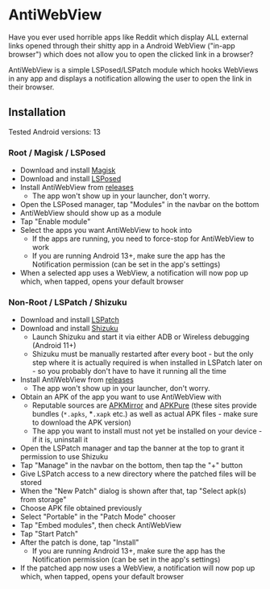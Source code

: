 # AntiWebView

Have you ever used horrible apps like Reddit which display ALL external links opened through their
shitty app in a Android WebView ("in-app browser") which does not allow you to open the clicked link
in a browser?

AntiWebView is a simple LSPosed/LSPatch module which hooks WebViews in any app and displays a
notification allowing the user to open the link in their browser.

## Installation 

Tested Android versions: 13

### Root / Magisk / LSPosed

* Download and install [Magisk](https://github.com/topjohnwu/Magisk)
* Download and install [LSPosed](https://github.com/LSPosed/LSPosed)
* Install AntiWebView from [releases](https://github.com/1fexd/AntiWebView/releases)
    * The app won't show up in your launcher, don't worry.
* Open the LSPosed manager, tap "Modules" in the navbar on the bottom
* AntiWebView should show up as a module
* Tap "Enable module"
* Select the apps you want AntiWebView to hook into
    * If the apps are running, you need to force-stop for AntiWebView to work 
    * If you are running Android 13+, make sure the app has the Notification permission (can be set in the app's settings)
* When a selected app uses a WebView, a notification will now pop up which, when tapped, opens your default browser

### Non-Root / LSPatch / Shizuku

* Download and install [LSPatch](https://github.com/LSPosed/LSPatch)
* Download and install [Shizuku](https://github.com/RikkaApps/Shizuku)
    * Launch Shizuku and start it via either ADB or Wireless debugging (Android 11+)
    * Shizuku must be manually restarted after every boot - but the only step where it is actually required is when installed in LSPatch later on - so you probably don't have to have it running all the time
* Install AntiWebView from [releases](https://github.com/1fexd/AntiWebView/releases)
    * The app won't show up in your launcher, don't worry.
* Obtain an APK of the app you want to use AntiWebView with
    * Reputable sources are [APKMirror](apkmirror.com) and [APKPure](apkpure.com) (these sites provide bundles (`*.apks`, *`.xapk` etc.) as well as actual APK files - make sure to download the APK version)
    * The app you want to install must not yet be installed on your device - if it is, uninstall it
* Open the LSPatch manager and tap the banner at the top to grant it permission to use Shizuku
* Tap "Manage" in the navbar on the bottom, then tap the "+" button
* Give LSPatch access to a new directory where the patched files will be stored
* When the "New Patch" dialog is shown after that, tap "Select apk(s) from storage"
* Choose APK file obtained previously
* Select "Portable" in the "Patch Mode" chooser
* Tap "Embed modules", then check AntiWebView
* Tap "Start Patch"
* After the patch is done, tap "Install"
    * If you are running Android 13+, make sure the app has the Notification permission (can be set in the app's settings) 
* If the patched app now uses a WebView, a notification will now pop up which, when tapped, opens your default browser
